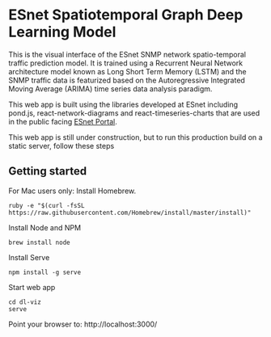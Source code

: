 # ESnet Spatiotemporal Graph Deep Learning Model


This is the visual interface of the ESnet SNMP network spatio-temporal traffic prediction model. It is trained using a Recurrent Neural Network architecture model known as Long Short Term Memory (LSTM) and the SNMP traffic data is featurized based on the Autoregressive Integrated Moving Average (ARIMA) time series data analysis paradigm. 

This web app is built using the libraries developed at ESnet including pond.js, react-network-diagrams and react-timeseries-charts that are used in the public facing [ESnet Portal](https://my.es.net).

This web app is still under construction, but to run this production build on a static server, follow these steps

Getting started
---------------
For Mac users only:
Install Homebrew.
```
ruby -e "$(curl -fsSL https://raw.githubusercontent.com/Homebrew/install/master/install)"
```

Install Node and NPM
```
brew install node
```

Install Serve
```
npm install -g serve
```

Start web app
```
cd dl-viz
serve
```

Point your browser to:
    http://localhost:3000/


